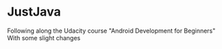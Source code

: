 # JustJava
Following along the Udacity course "Android Development for Beginners"  
With some slight changes
